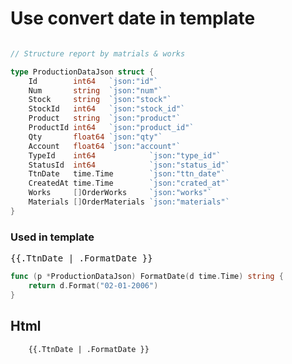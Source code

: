 # Use convert  date in template

```go

// Structure report by matrials & works

type ProductionDataJson struct {
	Id        int64   `json:"id"`
	Num       string  `json:"num"`
	Stock     string  `json:"stock"`
	StockId   int64   `json:"stock_id"`
	Product   string  `json:"product"`
	ProductId int64   `json:"product_id"`
	Qty       float64 `json:"qty"`
	Account   float64 `json:"account"`
	TypeId    int64            `json:"type_id"`
	StatusId  int64            `json:"status_id"`
	TtnDate   time.Time        `json:"ttn_date"`
	CreatedAt time.Time        `json:"crated_at"`
	Works     []OrderWorks     `json:"works"`
	Materials []OrderMaterials `json:"materials"`
}
```


### Used in template
<kbd> {{.TtnDate | .FormatDate }} </kbd>

```go
func (p *ProductionDataJson) FormatDate(d time.Time) string {
	return d.Format("02-01-2006")
}
```

## Html
```html
    {{.TtnDate | .FormatDate }}
```


